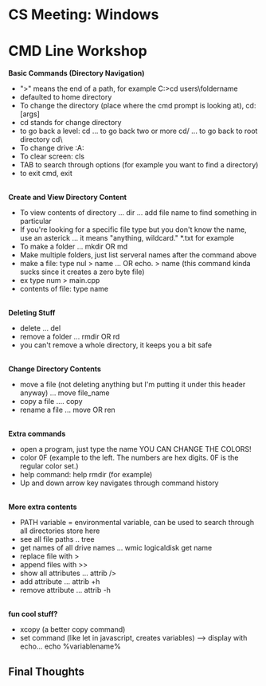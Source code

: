 # CS Meeting: Windows

# CMD Line Workshop
**Basic Commands (Directory Navigation)** <br>
- ">" means the end of a path, for example C:\>cd users\foldername
- defaulted to home directory
- To change the directory (place where the cmd prompt is looking at), cd:[args]
- cd stands for change directory
- to go back a level: cd ... to go back two or more cd/ ... to go back to root directory cd\
- To change drive :A:
- To clear screen: cls
- TAB to search through options (for example you want to find a directory)
- to exit cmd, exit
<br><br>

**Create and View Directory Content** <br>
- To view contents of directory ... dir ... add file name to find something in particular
- If you're looking for a specific file type but you don't know the name, use an asterick ... it means "anything, wildcard." *.txt for example
- To make a folder ... mkdir OR md
- Make multiple folders, just list serveral names after the command above
- make a file: type nul > name ... OR echo. > name (this command kinda sucks since it creates a zero byte file)
- ex type num > main.cpp
- contents of file: type name
<br><br>

**Deleting Stuff** <br>
- delete ... del
- remove a folder ... rmdir OR rd
- you can't remove a whole directory, it keeps you a bit safe
<br><br>

**Change Directory Contents** <br>
- move a file (not deleting anything but I'm putting it under this header anyway) ... move file_name
- copy a file .... copy
- rename a file ... move OR ren
<br><br>

**Extra commands** <br>
- open a program, just type the name
YOU CAN CHANGE THE COLORS!
- color 0F (example to the left. The numbers are hex digits. 0F is the regular color set.)
- help command: help rmdir (for example)
- Up and down arrow key navigates through command history
<br><br>

**More extra contents** <br>
- PATH variable = environmental variable, can be used to search through all directories store here
- see all file paths .. tree
- get names of all drive names ... wmic logicaldisk get name
- replace file with >
- append files with >>
- show all attributes ... attrib />
- add attribute ... attrib +h
- remove attribute ... attrib -h
<br><br>

**fun cool stuff?** <br>
- xcopy (a better copy command)
- set command (like let in javascript, creates variables) --> display with echo... echo %variablename%


## Final Thoughts
